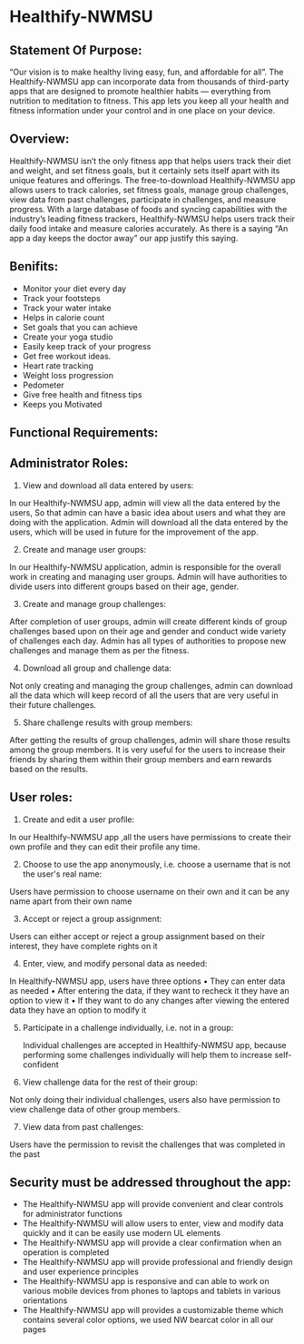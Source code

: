 # Healthify-NWMSU

## Statement Of Purpose:

“Our vision is to make healthy living easy, fun, and affordable for all”. The Healthify-NWMSU app can incorporate data from thousands of third-party apps that are designed to promote healthier habits — everything from nutrition to meditation to fitness. This app lets you keep all your health and fitness information under your control and in one place on your device.

## Overview:

Healthify-NWMSU isn’t the only fitness app that helps users track their diet and weight, and set fitness goals, but it certainly sets itself apart with its unique features and offerings. The free-to-download Healthify-NWMSU app allows users to track calories, set fitness goals, manage group challenges, view data from past challenges, participate in challenges, and measure progress. With a large database of foods and syncing capabilities with the industry’s leading fitness trackers, Healthify-NWMSU helps users track their daily food intake and measure calories accurately. As there is a saying “An app a day keeps the doctor away” our app justify this saying.

## Benifits:

- Monitor your diet every day
- Track your footsteps
- Track your water intake
- Helps in calorie count
- Set goals that you can achieve
- Create your yoga studio
- Easily keep track of your progress
- Get free workout ideas.
- Heart rate tracking 
- Weight loss progression
- Pedometer
- Give free health and fitness tips
- Keeps you Motivated

## Functional Requirements:

## Administrator Roles: 

1.	View and download all data entered by users:

In our Healthify-NWMSU app, admin will view all the data entered by the users, So that admin can have a basic idea about users and what they are doing with the application. Admin will download all the data entered by the users, which will be used in future for the improvement of the app.

2.	Create and manage user groups:

  In our Healthify-NWMSU application, admin is responsible for the overall work in creating and managing user groups. Admin will have authorities to divide users into different groups based on their age, gender.
  
3.	Create and manage group challenges:

After completion of user groups, admin will create different kinds of group challenges based upon on their age and gender and conduct wide variety of challenges each day. Admin has all types of authorities to propose new challenges and manage them as per the fitness.

4.	Download all group and challenge data:

Not only creating and managing the group challenges, admin can download all the data which will keep record of all the users that are very useful in their future challenges.

5.	Share challenge results with group members:

After getting the results of group challenges, admin will share those results among the group members. It is very useful for the users to increase their friends by sharing them within their group members and earn rewards based on the results.

## User roles:

1)	Create and edit a user profile:

In our Healthify-NWMSU app ,all the users have permissions to create their own profile and they can edit their profile any time.

2)	Choose to use the app anonymously, i.e. choose a username that is not the user's real name: 

Users have permission to choose username on their own and it can be any name apart from their own name

3)	Accept or reject a group assignment:

Users can either accept or reject a group assignment based on their interest, they have complete rights on it 

4)	Enter, view, and modify personal data as needed:

In Healthify-NWMSU app, users have three options 
•	They can enter data as needed 
•	After entering the data, if they want to recheck it they have an option to view it 
•	If they want to do any changes after viewing the entered data they have an option to modify it

5)	Participate in a challenge individually, i.e. not in a group:

    Individual challenges are accepted in Healthify-NWMSU app, because performing some challenges individually will help them to increase self-confident
    
6)	View challenge data for the rest of their group:

 Not only doing their individual challenges, users also have permission to view challenge data of other group members.
 
7)	View data from past challenges:

Users have the permission to revisit the challenges that was completed in the past 

## Security must be addressed throughout the app:
- The Healthify-NWMSU app will provide convenient and clear controls for administrator functions
- The Healthify-NWMSU will allow users to enter, view and modify data quickly and it can be easily use modern UL elements
- The Healthify-NWMSU app will provide a clear confirmation when an operation is completed
- The Healthify-NWMSU app will provide professional and friendly design and user experience principles
- The Healthify-NWMSU app is responsive and can able to work on various mobile devices from phones to laptops and tablets in various orientations
- The Healthify-NWMSU app will provides a customizable theme which contains several color options, we used NW bearcat color in all our pages 







